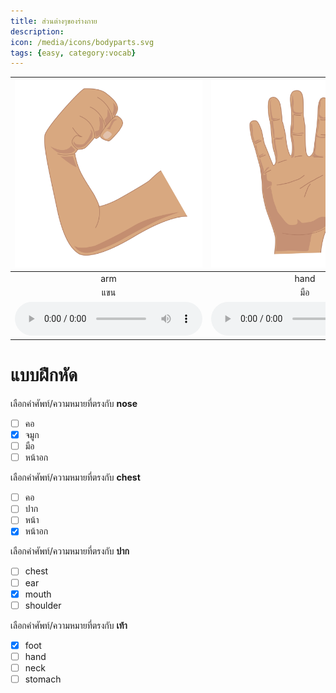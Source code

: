 ```yaml
---
title: ส่วนต่างๆของร่างกาย
description: 
icon: /media/icons/bodyparts.svg
tags: {easy, category:vocab}
---
```


<div class="carrousel">


|![](/media/img/bodyparts/arm.svg)|![](/media/img/bodyparts/hand.svg)|![](/media/img/bodyparts/stomach.svg)|![](/media/img/bodyparts/leg.svg)|![](/media/img/bodyparts/ear.svg)|![](/media/img/bodyparts/neck.svg)|![](/media/img/bodyparts/nose.svg)|![](/media/img/bodyparts/hair.svg)|![](/media/img/bodyparts/chest.svg)|![](/media/img/bodyparts/face.svg)|![](/media/img/bodyparts/mouth.svg)|![](/media/img/bodyparts/eye.svg)|![](/media/img/bodyparts/shoulder.svg)|![](/media/img/bodyparts/head.svg)|![](/media/img/bodyparts/foot.svg)|
| :----: | :----: | :----: | :----: | :----: | :----: | :----: | :----: | :----: | :----: | :----: | :----: | :----: | :----: | :----: |
|arm|hand|stomach|leg|ear|neck|nose|hair|chest|face|mouth|eye|shoulder|head|foot|
|แขน|มือ|ท้อง|ขา|หู|คอ|จมูก|ผม|หน้าอก|หน้า|ปาก|ตา|ไหล่|หัว|เท้า|
|![](/media/audio/arm.mp3)|![](/media/audio/hand.mp3)|![](/media/audio/stomach.mp3)|![](/media/audio/leg.mp3)|![](/media/audio/ear.mp3)|![](/media/audio/neck.mp3)|![](/media/audio/nose.mp3)|![](/media/audio/hair.mp3)|![](/media/audio/chest.mp3)|![](/media/audio/face.mp3)|![](/media/audio/mouth.mp3)|![](/media/audio/eye.mp3)|![](/media/audio/shoulder.mp3)|![](/media/audio/head.mp3)|![](/media/audio/foot.mp3)|

</div>



# แบบฝึกหัด


 เลือกคำศัพท์/ความหมายที่ตรงกับ **nose**
 - [ ] คอ
 - [x] จมูก
 - [ ] มือ
 - [ ] หน้าอก

 เลือกคำศัพท์/ความหมายที่ตรงกับ **chest**
 - [ ] คอ
 - [ ] ปาก
 - [ ] หน้า
 - [x] หน้าอก

 เลือกคำศัพท์/ความหมายที่ตรงกับ **ปาก**
 - [ ] chest
 - [ ] ear
 - [x] mouth
 - [ ] shoulder

 เลือกคำศัพท์/ความหมายที่ตรงกับ **เท้า**
 - [x] foot
 - [ ] hand
 - [ ] neck
 - [ ] stomach
